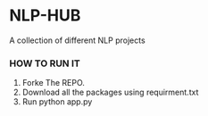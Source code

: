 # NLP-HUB
A collection of different NLP projects


### HOW TO RUN IT ########

1. Forke The REPO.
2. Download all the packages using requirment.txt
3. Run python app.py
